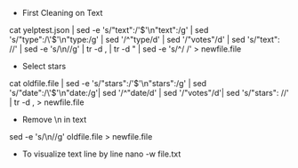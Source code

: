 
* First Cleaning on Text

cat yelptest.json | sed -e 's/"text":/\'$'\n"text":/g' | sed 's/"type":/\'$'\n"type:/g' | sed '/^"type/d' | sed '/"votes"/d' | sed 's/"text": //' | sed -e 's/\\n//g' | tr -d , | tr -d \" | sed -e 's/^/ /' > newfile.file

* Select stars

cat oldfile.file | sed -e 's/"stars":/\'$'\n"stars":/g' | sed 's/"date":/\'$'\n"date:/g'| sed '/^"date/d' | sed '/"votes"/d'| sed 's/"stars": //' | tr -d , > newfile.file

* Remove \n in text

sed -e 's/\\n//g' oldfile.file > newfile.file

* To visualize text line by line
nano -w file.txt
